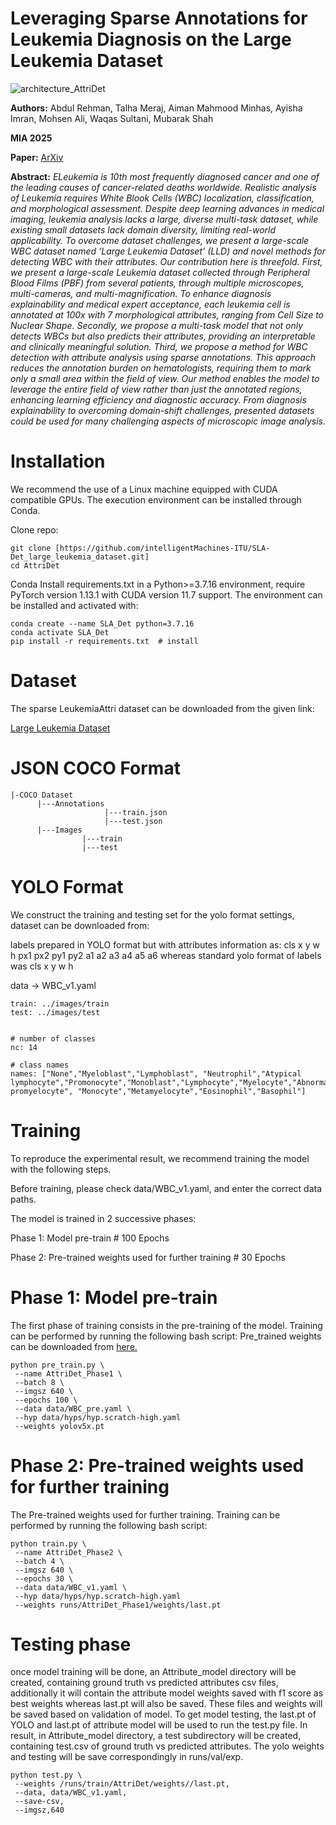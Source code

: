 # Leveraging Sparse Annotations for Leukemia Diagnosis on the Large Leukemia Dataset

![architecture_AttriDet](https://github.com/intelligentMachines-ITU/SLA-Det_large_leukemia_dataset/blob/main/SLA_Det_archi2-1.png)


**Authors:** Abdul Rehman, Talha Meraj, Aiman Mahmood Minhas, Ayisha Imran, Mohsen Ali, Waqas Sultani, Mubarak Shah

**MIA 2025**

**Paper:** [ArXiv](https://arxiv.org/abs/)

**Abstract:** _ELeukemia is 10th most frequently diagnosed cancer and one of the leading causes of cancer-related deaths worldwide. Realistic analysis of Leukemia requires White Blook Cells (WBC) localization, classification, and morphological assessment. Despite deep learning advances in medical imaging, leukemia analysis lacks a large, diverse multi-task dataset, while existing small datasets lack domain diversity, limiting real-world applicability. To overcome dataset
challenges, we present a large-scale WBC dataset named ‘Large Leukemia Dataset’ (LLD) and novel methods for detecting WBC with their attributes. Our contribution here is threefold. First, we present a large-scale Leukemia dataset collected through Peripheral Blood Films (PBF) from several patients, through multiple microscopes, multi-cameras, and multi-magnification. To enhance diagnosis explainability and medical expert acceptance, each leukemia cell is annotated at 100x with 7 morphological attributes, ranging from Cell Size to Nuclear Shape. Secondly, we propose a multi-task model that not only detects WBCs but also predicts their attributes, providing an interpretable and clinically meaningful solution. Third, we propose a method for WBC detection with attribute analysis using sparse annotations. This approach reduces the annotation burden on hematologists, requiring them to mark only a small area within the field of view. Our method enables the model to leverage the entire field of view rather than just the annotated regions, enhancing learning efficiency and diagnostic accuracy. From diagnosis explainability to overcoming domain-shift challenges, presented datasets could be used for many challenging aspects of microscopic image analysis._

# Installation

We recommend the use of a Linux machine equipped with CUDA compatible GPUs. The execution environment can be installed through Conda.

Clone repo:
```
git clone [https://github.com/intelligentMachines-ITU/SLA-Det_large_leukemia_dataset.git]
cd AttriDet
```
 
Conda
Install requirements.txt in a Python>=3.7.16 environment, require PyTorch version 1.13.1 with CUDA version 11.7 support. The environment can be installed and activated with:
```
conda create --name SLA_Det python=3.7.16
conda activate SLA_Det
pip install -r requirements.txt  # install
```

# Dataset 
The sparse LeukemiaAttri dataset can be downloaded from the given link:

[Large Leukemia Dataset]([https://drive.google.com/drive/folders/1GTmefJJQyVaZ3qaCdfhvryWX9kNdKP80?usp=sharing](https://drive.google.com/drive/folders/1VJSM5d1ndKtz4AQy7zQfnVGyiyGjRl8W?usp=sharing))


# JSON COCO Format
```
|-COCO Dataset
      |---Annotations
                     |---train.json
                     |---test.json
      |---Images
                |---train
                |---test
```

# YOLO Format

We construct the training and testing set for the yolo format settings, dataset can be downloaded from:

labels prepared in YOLO format but with attributes information as: cls x y w h px1 px2 py1 py2 a1 a2 a3 a4 a5 a6 whereas standard yolo format of labels was cls x y w h 

data -> WBC_v1.yaml
```
train: ../images/train
test: ../images/test


# number of classes
nc: 14

# class names
names: ["None","Myeloblast","Lymphoblast", "Neutrophil","Atypical lymphocyte","Promonocyte","Monoblast","Lymphocyte","Myelocyte","Abnormal promyelocyte", "Monocyte","Metamyelocyte","Eosinophil","Basophil"]
```

# Training
To reproduce the experimental result, we recommend training the model with the following steps.

Before training, please check data/WBC_v1.yaml, and enter the correct data paths.

The model is trained in 2 successive phases:

Phase 1: Model pre-train # 100 Epochs

Phase 2: Pre-trained weights used for further training # 30 Epochs


# Phase 1: Model pre-train
The first phase of training consists in the pre-training of the model. Training can be performed by running the following bash script:
Pre_trained weights can be downloaded from [here.]([[https://drive.google.com/drive/folders/1GTmefJJQyVaZ3qaCdfhvryWX9kNdKP80?usp=sharing](https://drive.google.com/drive/folders/1VJSM5d1ndKtz4AQy7zQfnVGyiyGjRl8W?usp=sharing)](https://drive.google.com/drive/folders/1Bg62RFVXwcoJP2VS3eqn1dIISwv1HHFo?usp=sharing))
```
python pre_train.py \
 --name AttriDet_Phase1 \
 --batch 8 \
 --imgsz 640 \
 --epochs 100 \
 --data data/WBC_pre.yaml \
 --hyp data/hyps/hyp.scratch-high.yaml
 --weights yolov5x.pt
```

# Phase 2: Pre-trained weights used for further training 
The Pre-trained weights used for further training. Training can be performed by running the following bash script:


```
python train.py \
 --name AttriDet_Phase2 \
 --batch 4 \
 --imgsz 640 \
 --epochs 30 \
 --data data/WBC_v1.yaml \
 --hyp data/hyps/hyp.scratch-high.yaml
 --weights runs/AttriDet_Phase1/weights/last.pt
```

# Testing phase
once model training will be done, an Attribute_model directory will be created, containing ground truth vs predicted attributes csv files, additionally it will contain the attribute model weights saved with f1 score as best weights whereas last.pt will also be saved. These files and weights will be saved based on validation of model. To get model testing, the last.pt of YOLO and last.pt of attribute model will be used to run the test.py file. In result, in Attribute_model directory, a test subdirectory will be created, containing test.csv of ground truth vs predicted attributes. The yolo weights and testing will be save correspondingly in runs/val/exp.

```
python test.py \
 --weights /runs/train/AttriDet/weights//last.pt,
 --data, data/WBC_v1.yaml, 
 --save-csv,
 --imgsz,640
```
